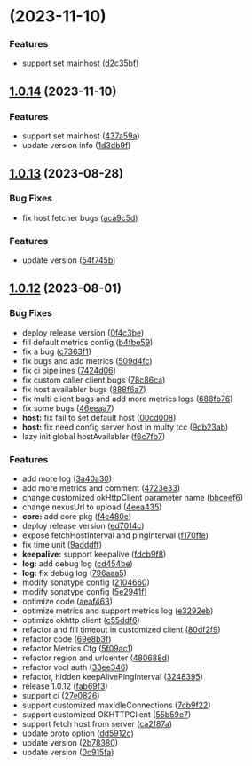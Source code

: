 #  (2023-11-10)


### Features

* support set mainhost ([d2c35bf](/byteair/byteplus-sdk-java-rec-core/commits/d2c35bf99f5c8cc4cf789809010a09ccc53774a6))



## [1.0.14](/byteair/byteplus-sdk-java-rec-core/compare/1.0.13...1.0.14) (2023-11-10)


### Features

* support set mainhost ([437a59a](/byteair/byteplus-sdk-java-rec-core/commits/437a59a1302810b8daaa7a862ddd544d0d43eb78))
* update version info ([1d3db9f](/byteair/byteplus-sdk-java-rec-core/commits/1d3db9fafc32c141e76c0b749394f8ce003c6675))



## [1.0.13](/byteair/byteplus-sdk-java-rec-core/compare/1.0.12...1.0.13) (2023-08-28)


### Bug Fixes

* fix host fetcher bugs ([aca9c5d](/byteair/byteplus-sdk-java-rec-core/commits/aca9c5d643387760edb16dc40d65959cc4d49697))


### Features

* update version ([54f745b](/byteair/byteplus-sdk-java-rec-core/commits/54f745bbc5869fbbada3a4861be5ef71eda5f27c))



## [1.0.12](/byteair/byteplus-sdk-java-rec-core/compare/1.0.11...1.0.12) (2023-08-01)


### Bug Fixes

* deploy release version ([0f4c3be](/byteair/byteplus-sdk-java-rec-core/commits/0f4c3be51c96166f2ee4f072b42cc9a69db8c5c1))
* fill default metrics config ([b4fbe59](/byteair/byteplus-sdk-java-rec-core/commits/b4fbe59d2c9d3c77ba88a925cbf7f2cca1116bcb))
* fix a bug ([c7363f1](/byteair/byteplus-sdk-java-rec-core/commits/c7363f11bbdd4d361de845ae0cd8455a87a98b25))
* fix bugs and add metrics ([509d4fc](/byteair/byteplus-sdk-java-rec-core/commits/509d4fc8394ea500e160ae6189a1a750b998030d))
* fix ci pipelines ([7424d06](/byteair/byteplus-sdk-java-rec-core/commits/7424d06caf7782f50057e15f674b97889b630abf))
* fix custom caller client bugs ([78c86ca](/byteair/byteplus-sdk-java-rec-core/commits/78c86caa9c45a48a4d72502aa469db765dd34ef0))
* fix host availabler bugs ([888f6a7](/byteair/byteplus-sdk-java-rec-core/commits/888f6a739d0822bb30f10ad4874d1f68e2b01af2))
* fix multi client bugs and add more metrics logs ([688fb76](/byteair/byteplus-sdk-java-rec-core/commits/688fb7615d9dd91341191c7428a56d54fdeef3c0))
* fix some bugs ([46eeaa7](/byteair/byteplus-sdk-java-rec-core/commits/46eeaa7139c73830185051bada2d818f5ade7ab1))
* **host:** fix fail to set default host ([00cd008](/byteair/byteplus-sdk-java-rec-core/commits/00cd008c3b56327d2df5d969b63409141aec500d))
* **host:** fix need config server host in multy tcc ([9db23ab](/byteair/byteplus-sdk-java-rec-core/commits/9db23abac27037c215059de952b398ead22e92c3))
* lazy init global hostAvailabler ([f6c7fb7](/byteair/byteplus-sdk-java-rec-core/commits/f6c7fb7183d39961b66160c9027914d346b21fa9))


### Features

* add more log ([3a40a30](/byteair/byteplus-sdk-java-rec-core/commits/3a40a309f2e96da0aebe0ed980cc4208d0379adf))
* add more metrics and comment ([4723e33](/byteair/byteplus-sdk-java-rec-core/commits/4723e3386d62c01f55a9446d3bb07b844906a759))
* change customized okHttpClient parameter name ([bbceef6](/byteair/byteplus-sdk-java-rec-core/commits/bbceef6794ef2eddb55cc754e4d57c575255573c))
* change nexusUrl to upload ([4eea435](/byteair/byteplus-sdk-java-rec-core/commits/4eea435b2744c69d3d594a55b16b48aa16362a3c))
* **core:** add core pkg ([f4c480e](/byteair/byteplus-sdk-java-rec-core/commits/f4c480eb8346caff3f48957086d28bedb47d9037))
* deploy release version ([ed7014c](/byteair/byteplus-sdk-java-rec-core/commits/ed7014c50e93271e6ebab2d5a6302637d0eda2ce))
* expose fetchHostInterval and pingInterval ([f170ffe](/byteair/byteplus-sdk-java-rec-core/commits/f170ffe61e4c54ac6a484a5e2f5717e4a034b264))
* fix time unit ([9adddff](/byteair/byteplus-sdk-java-rec-core/commits/9adddffade6c99085c00d54ff3172bb08724b032))
* **keepalive:** support keepalive ([fdcb9f8](/byteair/byteplus-sdk-java-rec-core/commits/fdcb9f83cfdeba8f27b71419dcaf237036c66098))
* **log:** add debug log ([cd454be](/byteair/byteplus-sdk-java-rec-core/commits/cd454bec190a7ea54e75b5e6a5f5cd02d938978c))
* **log:** fix debug log ([796aaa5](/byteair/byteplus-sdk-java-rec-core/commits/796aaa5c4010c84cc6086124ac93690fdbf464e9))
* modify sonatype config ([2104660](/byteair/byteplus-sdk-java-rec-core/commits/21046606990c1ec9f2f97714e0ecc631bc247108))
* modify sonatype config ([5e2941f](/byteair/byteplus-sdk-java-rec-core/commits/5e2941fa3ac5e633527d969809933ab47b87492d))
* optimize code ([aeaf463](/byteair/byteplus-sdk-java-rec-core/commits/aeaf4636f40524b328d81aff6016e236ef46808b))
* optimize metrics and support metrics log ([e3292eb](/byteair/byteplus-sdk-java-rec-core/commits/e3292eb5cd10335f6674e50d78b9f01d643513f9))
* optimize okhttp client ([c55ddf6](/byteair/byteplus-sdk-java-rec-core/commits/c55ddf6549e271d208eb4240ab252e89c37aa577))
* refactor and fill timeout in customized client ([80df2f9](/byteair/byteplus-sdk-java-rec-core/commits/80df2f9724f898e09ae1764ab8d1edd4e4fea9a3))
* refactor code ([69e8b3f](/byteair/byteplus-sdk-java-rec-core/commits/69e8b3f31556f116bcc22f9bfb425a5d02f28b3d))
* refactor Metrics Cfg ([5f09ac1](/byteair/byteplus-sdk-java-rec-core/commits/5f09ac1327a9a301332b6b1877e08593a0abef7c))
* refactor region and urlcenter ([480688d](/byteair/byteplus-sdk-java-rec-core/commits/480688d0eafc3397e179bb92e31e3e6a90e84d43))
* refactor vocl auth ([33ee346](/byteair/byteplus-sdk-java-rec-core/commits/33ee346dfbe63b6933d0c4f31c7158e19d2b9a10))
* refactor, hidden keepAlivePingInterval ([3248395](/byteair/byteplus-sdk-java-rec-core/commits/324839547c284be7fe37e10f8641ef4682ddfefb))
* release 1.0.12 ([fab69f3](/byteair/byteplus-sdk-java-rec-core/commits/fab69f3d1a479e514eaa0f3e8af96dd9f0f59513))
* support ci ([27e0826](/byteair/byteplus-sdk-java-rec-core/commits/27e0826322ca6ef609178b58cb6af2f179970227))
* support customized maxIdleConnections ([7cb9f22](/byteair/byteplus-sdk-java-rec-core/commits/7cb9f2256b0fe7db129e314e109520ae8c645421))
* support customized OKHTTPClient ([55b59e7](/byteair/byteplus-sdk-java-rec-core/commits/55b59e7ea92b9244b8408b564532cbbee341cb8f))
* support fetch host from server ([ca2f87a](/byteair/byteplus-sdk-java-rec-core/commits/ca2f87ad3c759eb214af546ac9ace48b00fabc22))
* update proto option ([dd5912c](/byteair/byteplus-sdk-java-rec-core/commits/dd5912c3066085726a6a91d77b6eca6b7e3ed905))
* update version ([2b78380](/byteair/byteplus-sdk-java-rec-core/commits/2b78380a9dbc9c43a64c3ae2763526b8ed5d4412))
* update version ([0c915fa](/byteair/byteplus-sdk-java-rec-core/commits/0c915fa10fc8b032b996c0135facc41b24001c8b))



